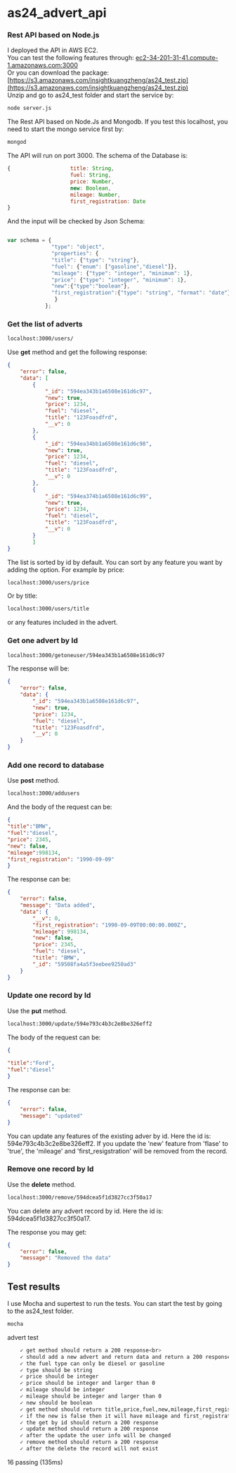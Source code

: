 # as24_advert_api

### Rest API based on Node.js
I deployed the API in AWS EC2. <br>
You can test the following features through:  [ec2-34-201-31-41.compute-1.amazonaws.com:3000](http://ec2-34-201-31-41.compute-1.amazonaws.com:3000)<br>
Or you can download the package:  [https://s3.amazonaws.com/insightkuangzheng/as24_test.zip](https://s3.amazonaws.com/insightkuangzheng/as24_test.zip)<br>
Unzip and go to as24_test folder and start the service by:<br>
```sh
node server.js
```
The Rest API based on Node.Js and Mongodb. If you test this localhost, you need to start the mongo service first by:
```sh
mongod
```
The API will run on port 3000.
The schema of the Database is:
```javascript
{                   title: String,
                    fuel: String,
                    price: Number,
                    new: Boolean,
                    mileage: Number,
                    first_registration: Date
}
```
And the input will be checked by Json Schema:
```javascript

var schema = {
              "type": "object",
              "properties": {
              "title": {"type": "string"},
              "fuel": {"enum": ["gasoline","diesel"]},
              "mileage": {"type": "integer", "minimum": 1},
              "price": {"type": "integer", "minimum": 1},
              "new":{"type":"boolean"},
              "first_registration":{"type": "string", "format": "date"}
               }
            };
```
### Get the list of adverts
```sh
localhost:3000/users/
```
Use **get** method and get the following response:
```json
{
    "error": false,
    "data": [
        {
            "_id": "594ea343b1a6508e161d6c97",
            "new": true,
            "price": 1234,
            "fuel": "diesel",
            "title": "123Foasdfrd",
            "__v": 0
        },
        {
            "_id": "594ea34bb1a6508e161d6c98",
            "new": true,
            "price": 1234,
            "fuel": "diesel",
            "title": "123Foasdfrd",
            "__v": 0
        },
        {
            "_id": "594ea374b1a6508e161d6c99",
            "new": true,
            "price": 1234,
            "fuel": "diesel",
            "title": "123Foasdfrd",
            "__v": 0
        }
        ]
}
```
The list is sorted by id by default.
You can sort by any feature you want by adding the option. For example by price:
```sh
localhost:3000/users/price
```
Or by title:
```sh
localhost:3000/users/title
```
or any features included in the advert.

### Get one advert by Id
```sh
localhost:3000/getoneuser/594ea343b1a6508e161d6c97
```
The response will be:
```json
{
    "error": false,
    "data": {
        "_id": "594ea343b1a6508e161d6c97",
        "new": true,
        "price": 1234,
        "fuel": "diesel",
        "title": "123Foasdfrd",
        "__v": 0
    }
}
```
### Add one record to database
Use **post** method.
```sh
localhost:3000/addusers
```
And the body of the request can be:
```json
{
"title":"BMW",
"fuel":"diesel",
"price": 2345,
"new": false,
"mileage":998134,
"first_registration": "1990-09-09"
}
```
The response can be:
```json
{
    "error": false,
    "message": "Data added",
    "data": {
        "__v": 0,
        "first_registration": "1990-09-09T00:00:00.000Z",
        "mileage": 998134,
        "new": false,
        "price": 2345,
        "fuel": "diesel",
        "title": "BMW",
        "_id": "59508fa4a5f3eebee9250ad3"
    }
}
```
### Update one record by Id
Use the **put** method.
```sh
localhost:3000/update/594e793c4b3c2e8be326eff2
```
The body of the request can be:
```json
{
	
"title":"Ford",
"fuel":"diesel"
}
```
The response can be:
```json
{
    "error": false,
    "message": "updated"
}
```

You can update any features of the existing adver by id. Here the id is: 594e793c4b3c2e8be326eff2.
If you update the 'new' feature from 'flase' to 'true', the 'mileage' and 'first_resigstration' will be removed from the record.

### Remove one record by Id
Use the **delete** method.
```sh
localhost:3000/remove/594dcea5f1d3827cc3f50a17
```
You can delete any advert record by id. Here the id is: 594dcea5f1d3827cc3f50a17.

The response you may get:
```json
{
    "error": false,
    "message": "Removed the data"
}
```
## Test results
I use Mocha and supertest to run the tests.
You can start the test by going to the as24_test folder.
```sh
mocha
```
advert test
```sh
    ✓ get method should return a 200 response<br>
    ✓ should add a new advert and return data and return a 200 response
    ✓ the fuel type can only be diesel or gasoline
    ✓ type should be string
    ✓ price should be integer
    ✓ price should be integer and larger than 0
    ✓ mileage should be integer
    ✓ mileage should be integer and larger than 0
    ✓ new should be boolean
    ✓ get method should return title,price,fuel,new,mileage,first_registration
    ✓ if the new is false then it will have mileage and first_registration
    ✓ the get by id should return a 200 response
    ✓ update method should return a 200 response
    ✓ after the update the user info will be changed
    ✓ remove method should return a 200 response
    ✓ after the delete the record will not exist
```

  16 passing (135ms)

